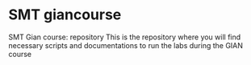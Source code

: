 # SMT giancourse
SMT Gian course: repository
This is the repository where you will find necessary scripts and documentations to run the labs during the GIAN course


